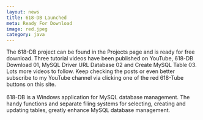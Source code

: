 ```yaml
---
layout: news
title: 618-DB Launched
meta: Ready For Download
image: red.jpeg
category: java
---
```

The 618-DB project can be found in the Projects page and is ready for free download. Three tutorial videos have been published on YouTube, 
618-DB Download 01, MySQL Driver URL Database 02 and Create MySQL Table 03. Lots more videos to follow. Keep checking the posts or even better 
subscribe to my YouTube channel via clicking one of the red 618-Tube buttons on this site.
<br><br>
618-DB is a Windows application for MySQL database management. The handy functions and separate filing systems for selecting, creating and updating tables, 
greatly enhance MySQL database management. 